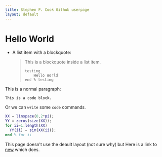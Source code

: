 ```yaml
---
title: Stephen P. Cook Github userpage
layout: default
---
```


# Hello World

*   A list item with a blockquote:

    > This is a blockquote
    > inside a list item.
    >
    >     testing
    >         Hello World
    >     end % testing

This is a normal paragraph:

    This is a code block.

Or we can `write` some `code` commands.

```MATLAB
XX = linspace(0,2*pi);
YY = zeros(size(XX));
for ii=1:length(XX)
  YY(ii) = sin(XX(ii));
end % for ii
```

This page doesn't use the deault layout (not sure why) but Here is a link to
[new](/new/) which does.
